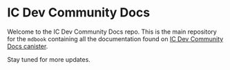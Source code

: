# IC Dev Community Docs

Welcome to the IC Dev Community Docs repo. This is the main repository for the `mdbook` containing all the documentation found on [IC Dev Community Docs canister](https://frdop-7aaaa-aaaah-aadla-cai.ic0.app/).

Stay tuned for more updates.
